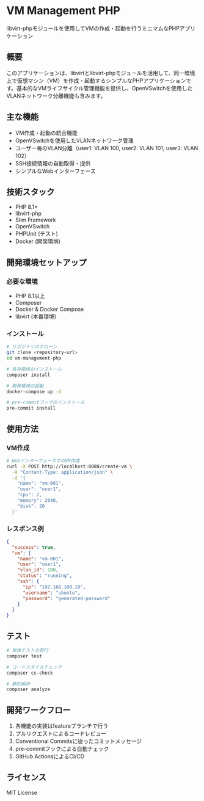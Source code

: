 # VM Management PHP

libvirt-phpモジュールを使用してVMの作成・起動を行うミニマムなPHPアプリケーション

## 概要

このアプリケーションは、libvirtとlibvirt-phpモジュールを活用して、同一環境上で仮想マシン（VM）を作成・起動するシンプルなPHPアプリケーションです。基本的なVMライフサイクル管理機能を提供し、OpenVSwitchを使用したVLANネットワーク分離機能も含みます。

## 主な機能

- VM作成・起動の統合機能
- OpenVSwitchを使用したVLANネットワーク管理
- ユーザー毎のVLAN分離（user1: VLAN 100, user2: VLAN 101, user3: VLAN 102）
- SSH接続情報の自動取得・提供
- シンプルなWebインターフェース

## 技術スタック

- PHP 8.1+
- libvirt-php
- Slim Framework
- OpenVSwitch
- PHPUnit (テスト)
- Docker (開発環境)

## 開発環境セットアップ

### 必要な環境

- PHP 8.1以上
- Composer
- Docker & Docker Compose
- libvirt (本番環境)

### インストール

```bash
# リポジトリのクローン
git clone <repository-url>
cd vm-management-php

# 依存関係のインストール
composer install

# 開発環境の起動
docker-compose up -d

# pre-commitフックのインストール
pre-commit install
```

## 使用方法

### VM作成

```bash
# WebインターフェースでのVM作成
curl -X POST http://localhost:8080/create-vm \
  -H "Content-Type: application/json" \
  -d '{
    "name": "vm-001",
    "user": "user1",
    "cpu": 2,
    "memory": 2048,
    "disk": 20
  }'
```

### レスポンス例

```json
{
  "success": true,
  "vm": {
    "name": "vm-001",
    "user": "user1",
    "vlan_id": 100,
    "status": "running",
    "ssh": {
      "ip": "192.168.100.10",
      "username": "ubuntu",
      "password": "generated-password"
    }
  }
}
```

## テスト

```bash
# 単体テストの実行
composer test

# コードスタイルチェック
composer cs-check

# 静的解析
composer analyze
```

## 開発ワークフロー

1. 各機能の実装はfeatureブランチで行う
2. プルリクエストによるコードレビュー
3. Conventional Commitsに従ったコミットメッセージ
4. pre-commitフックによる自動チェック
5. GitHub ActionsによるCI/CD

## ライセンス

MIT License